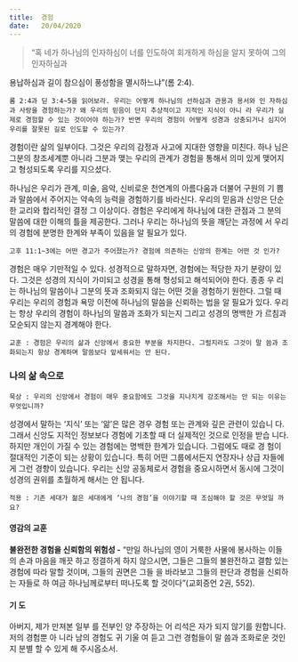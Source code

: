 ```yaml
---
title:  경험
date:   20/04/2020
---
```


> <p></p>
> “혹 네가 하나님의 인자하심이 너를 인도하여 회개하게 하심을 알지 못하여 그의 인자하심과
용납하심과 길이 참으심이 풍성함을 멸시하느냐”(롬 2:4).

`롬 2:4과 딛 3:4~5을 읽어보라. 우리는 어떻게 하나님의 선하심과 관용과 용서와 인
자하심과 사랑을 경험하는가? 왜 우리의 믿음이 단지 추상적이고 지적인 지식이 아니
라 우리가 실제로 경험할 수 있는 것이어야 하는가? 반면 우리의 경험이 어떻게 성경과
상충되거나 심지어 우리를 잘못된 길로 인도할 수 있는가?`

경험이란 삶의 일부이다. 그것은 우리의 감정과 사고에 지대한 영향을 미친다. 하나
님은 그분의 창조세계뿐 아니라 그분과 맺는 우리의 관계가 경험을 통해서 의미 있게
맺어지고 형성되도록 우리를 지으셨다.

하나님은 우리가 관계, 미술, 음악, 신비로운 천연계의 아름다움과 더불어 구원의 기
쁨과 말씀에서 주어지는 약속의 능력을 경험하기를 바라신다. 우리의 믿음과 신앙은
단순한 교리와 합리적인 결정 그 이상이다. 경험은 우리에게 하나님에 대한 관점과 그
분의 말씀에 대한 이해의 틀을 제공한다. 그러나 우리는 하나님의 뜻을 깨닫는 과정에
서 우리의 경험에 분명한 한계와 부족이 있음을 알 필요가 있다.

`고후 11:1~3에는 어떤 경고가 주어졌는가? 경험에 의존하는 신앙의 한계는 어떤 것
인가?`

경험은 매우 기만적일 수 있다. 성경적으로 말하자면, 경험에는 적당한 자기 분량이
있다. 그것은 성경의 지식이 가미되고 성경을 통해 형성되고 해석되어야 한다. 종종 우
리는 하나님의 말씀이나 그분의 뜻과 조화되지 않는 어떤 것을 경험하기 원한다. 그럴
때 우리는 우리의 경험과 욕망 이전에 하나님의 말씀을 신뢰하는 법을 알 필요가 있다.
우리는 항상 우리의 경험이 하나님의 말씀과 조화가 되는지 그리고 성경의 명백한 가
르침과 모순되지 않는지 경계해야 한다.

`교훈 : 경험은 우리의 삶과 신앙에서 중요한 부분을 차지한다. 그럴지라도 그것이 말
씀과 조화되는지 항상 경계하며 말씀보다 앞세워서는 안 된다.`

### 나의 삶 속으로

`묵상 : 우리의 신앙에서 경험이 매우 중요함에도 그것을 지나치게 강조해서는 안 되는
이유는 무엇입니까?`

성경에서 말하는 ‘지식’ 또는 ‘앎’은 많은 경우 경험 또는 관계와 깊은 관련이 있습니
다. 그래서 신앙도 지적인 정보보다 경험에 기초할 때 더 실제적인 것으로 인정을 받습
니다. 하지만 개인이 가질 수 있는 경험에는 명백한 한계가 있습니다. 그럼에도 때로 경
험이 절대적인 기준이 되는 상황이 있습니다. 특히 어떤 그룹에서든지 연장자나 상급
자들에게 그런 경향이 있습니다. 우리는 신앙 공동체로서 경험을 중요시하면서 동시에
그것이 성경의 권위를 초월하게 해서는 안 됩니다.

`적용 : 기존 세대가 젊은 세대에게 ‘나의 경험’을 이야기할 때 조심해야 할 것은 무엇일
까요?`

#### 영감의 교훈

**불완전한 경험을 신뢰함의 위험성 -** “만일 하나님의
영이 거룩한 사물에 봉사하는 이들의 손과 마음을 깨끗
하고 정결하게 하지 않으시면, 그들은 그들의 불완전하고
결함 있는 경험에 따라 말할 것이며, 그들의 권면은 그들
을 바라보고 그들의 판단과 경험을 신뢰하는 자들로 하
여금 하나님께로부터 떠나도록 할 것이다”(교회증언 2권,
552).

#### 기 도

아버지, 제가 만져본 일부
를 전부인 양 주장하는 어
리석은 자가 되지 않기를
원합니다. 저의 경험뿐 아
니라 남의 경험도 귀 기울
여 듣고 그런 경험들이 말
씀과 조화로운 것인지 분별
할 수 있게 해 주시옵소서.